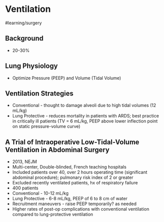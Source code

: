 # Ventilation
#learning/surgery

## Background
* 20-30%

## Lung Physiology
* Optimize Pressure (PEEP) and Volume (Tidal Volume)

## Ventilation Strategies
* Conventional - thought to damage alveoli due to high tidal volumes (12 mL/kg)
* Lung Protective - reduces mortality in patients with ARDS; best practice in critically ill patients (TV = 6 mL/kg, PEEP above lower inflection point on static pressure-volume curve)

## A Trial of Intraoperative Low-Tidal-Volume Ventilation in Abdominal Surgery
* 2013, NEJM
* Multi-center, Double-blinded, French teaching hospitals
* Included patients over 40, over 2 hours operating time (significant abdominal procedure); pulmonary risk index of 2 or greater
* Excluded recently ventilated patients, hx of respiratory failure
* 400 patients
* Conventional - 10-12 mL/kg
* Lung Protective - 6-8 mL/kg, PEEP of 6 to 8 cm of water
* Recruitment maneuvers - raise PEEP temporarily? as needed
* Higher rates of post-op complications with conventional ventilation compared to lung-protective ventilation

